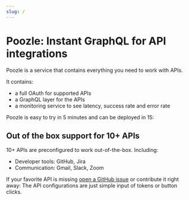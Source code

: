 ```yaml
---
slug: /
---
```


# Poozle: Instant GraphQL for API integrations

Poozle is a service that contains everything you need to work with APIs.

It contains:

- a full OAuth for supported APIs
- a GraphQL layer for the APIs
- a monitoring service to see latency, success rate and error rate

Poozle is easy to try in 5 minutes and can be deployed in 15:

## Out of the box support for 10+ APIs

10+ APIs are preconfigured to work out-of-the-box. Including:

- Developer tools: GitHub, Jira
- Communication: Gmail, Slack, Zoom

If your favorite API is missing [open a GitHub issue](https://github.com/poozlehq/engine/issues) or contribute it right away: The API configurations are just simple input of tokens or button clicks.
